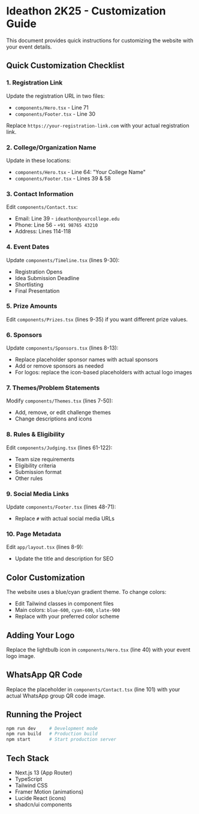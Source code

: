 # Ideathon 2K25 - Customization Guide

This document provides quick instructions for customizing the website with your event details.

## Quick Customization Checklist

### 1. Registration Link
Update the registration URL in two files:
- `components/Hero.tsx` - Line 71
- `components/Footer.tsx` - Line 30

Replace `https://your-registration-link.com` with your actual registration link.

### 2. College/Organization Name
Update in these locations:
- `components/Hero.tsx` - Line 64: "Your College Name"
- `components/Footer.tsx` - Lines 39 & 58

### 3. Contact Information
Edit `components/Contact.tsx`:
- Email: Line 39 - `ideathon@yourcollege.edu`
- Phone: Line 56 - `+91 98765 43210`
- Address: Lines 114-118

### 4. Event Dates
Update `components/Timeline.tsx` (lines 9-30):
- Registration Opens
- Idea Submission Deadline
- Shortlisting
- Final Presentation

### 5. Prize Amounts
Edit `components/Prizes.tsx` (lines 9-35) if you want different prize values.

### 6. Sponsors
Update `components/Sponsors.tsx` (lines 8-13):
- Replace placeholder sponsor names with actual sponsors
- Add or remove sponsors as needed
- For logos: replace the icon-based placeholders with actual logo images

### 7. Themes/Problem Statements
Modify `components/Themes.tsx` (lines 7-50):
- Add, remove, or edit challenge themes
- Change descriptions and icons

### 8. Rules & Eligibility
Edit `components/Judging.tsx` (lines 61-122):
- Team size requirements
- Eligibility criteria
- Submission format
- Other rules

### 9. Social Media Links
Update `components/Footer.tsx` (lines 48-71):
- Replace `#` with actual social media URLs

### 10. Page Metadata
Edit `app/layout.tsx` (lines 8-9):
- Update the title and description for SEO

## Color Customization

The website uses a blue/cyan gradient theme. To change colors:
- Edit Tailwind classes in component files
- Main colors: `blue-600`, `cyan-600`, `slate-900`
- Replace with your preferred color scheme

## Adding Your Logo

Replace the lightbulb icon in `components/Hero.tsx` (line 40) with your event logo image.

## WhatsApp QR Code

Replace the placeholder in `components/Contact.tsx` (line 101) with your actual WhatsApp group QR code image.

## Running the Project

```bash
npm run dev     # Development mode
npm run build   # Production build
npm start       # Start production server
```

## Tech Stack

- Next.js 13 (App Router)
- TypeScript
- Tailwind CSS
- Framer Motion (animations)
- Lucide React (icons)
- shadcn/ui components
